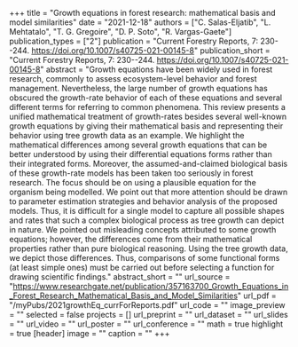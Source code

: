 +++
title = "Growth equations in forest research: mathematical basis and model similarities"
date = "2021-12-18"
authors = ["C. Salas-Eljatib", "L. Mehtatalo", "T. G. Gregoire", "D. P. Soto", "R. Vargas-Gaete"]
publication_types = ["2"]
publication = "Current Forestry Reports, 7: 230--244. https://doi.org/10.1007/s40725-021-00145-8"
publication_short = "Current Forestry Reports, 7: 230--244. https://doi.org/10.1007/s40725-021-00145-8"
abstract = "Growth equations have been widely used in forest research, commonly to assess ecosystem-level behavior and forest management. Nevertheless, the large number of growth equations has obscured the growth-rate behavior of each of these equations and several different terms for referring to common phenomena. This review presents a unified mathematical treatment of growth-rates besides several well-known growth equations by giving their mathematical basis and representing their behavior using tree growth data as an example. We highlight the mathematical differences among several growth equations that can be better understood by using their differential equations forms rather than their integrated forms. Moreover, the assumed-and-claimed biological basis of these growth-rate models has been taken too seriously in forest research. The focus should be on using a plausible equation for the organism being modelled. We point out that more attention should be drawn to parameter estimation strategies and behavior analysis of the proposed models. Thus, it is difficult for a single model to capture all possible shapes and rates that such a complex biological process as tree growth can depict in nature. We pointed out misleading concepts attributed to some growth equations; however, the differences come from their mathematical properties rather than pure biological reasoning. Using the tree growth data, we depict those differences. Thus, comparisons of some functional forms (at least simple ones) must be carried out before selecting a function for drawing scientific findings."
abstract_short = ""
url_source = "https://www.researchgate.net/publication/357163700_Growth_Equations_in_Forest_Research_Mathematical_Basis_and_Model_Similarities"
url_pdf = "/myPubs/2021growthEq_currForReports.pdf"
url_code = ""
image_preview = ""
selected = false
projects = []
url_preprint = ""
url_dataset = ""
url_slides = ""
url_video = ""
url_poster = ""
url_conference = ""
math = true
highlight = true
[header]
image = ""
caption = ""
+++
